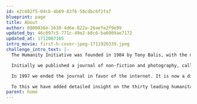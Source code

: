 ```yaml
---
id: e2c682f5-04cb-4b69-83f6-50cdbc6f2fa7
blueprint: page
title: About
author: 0800036e-1638-4d6e-822a-26aefe2f9e99
updated_by: 46c097c5-771c-49e2-b8c6-ba6009ae7172
updated_at: 1712007165
intro_movie: first-h-cover-jpeg-1711920339.jpeg
challenge_intro_text: |-
  The Humanity Initiative was founded in 1984 by Tony Balis, with the mission of encouraging people to understand this planet as our common home. 

  Initially we published a journal of non-fiction and photography, called 'humanity.' Our first contributor was HH The Dalai Lama, who agreed to write a letter to the children of the world. 

  In 1997 we ended the journal in favor of the internet. It is now a digital resource for insight on humanity's three most urgent crises: ending war, saving democracy, and solving climate change. 

  To this we have added detailed insight on the thirty leading humanitarian non-profits, how best to volunteer in what they do and to donate to advance their missions.
parent: home
---
```

